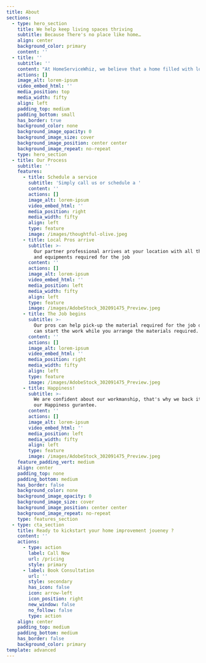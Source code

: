 ```yaml
---
title: About
sections:
  - type: hero_section
    title: We help keep living spaces thriving
    subtitle: Because There's no place like home…
    align: center
    background_color: primary
    content: ''
  - title: ''
    subtitle: ''
    content: "At HomeServiceWhiz, we believe that a home filled with love and laughter is the foundation of a healthy and peaceful society. We help keep living spaces happy by providing solutions for everything home, from appliance repair and Moving to bathroom remodeling and roofing. You can rely on our carefully vetted home service experts to take care of your house so you can cherish your home.\n\n\n\n\n\n\n**Appliance Repair:**\_No matter where you have purchased your home appliance, our appliance pros can help. We provide repair and maintenance services for all major brands' home appliances. Our experts can fix almost any\n\n*   HVAC\n\n*   Refridgerator\n\n*   Oven and cooktop\n\n*   Dishwasher\n\n*   Washer and Dryer\n\n*   Riding mower\n\n*   Snowblower\n\n*   Fitness equipment\n\n\n\n\n**Home Improvement**\n\nEvolve your living space with zero hassles. Let our Whizzes help you bring your dream home to life.\n\n\n\n\n*   Bathroom Remodeling\n\n*   Bathtub Replacement\n\n*   Mold Remediation\n\n*   Water Damage\n\n*   Garage door replacement\n\n*   Roofing\n\n\n\n\n\n\n\n**Maintainence**\n\n*   Pest Control.\n\n*   Plumbing\n\n*   Locksmith Services\n\n"
    actions: []
    image_alt: lorem-ipsum
    video_embed_html: ''
    media_position: top
    media_width: fifty
    align: left
    padding_top: medium
    padding_bottom: small
    has_border: true
    background_color: none
    background_image_opacity: 0
    background_image_size: cover
    background_image_position: center center
    background_image_repeat: no-repeat
    type: hero_section
  - title: Our Process
    subtitle: ''
    features:
      - title: Schedule a service
        subtitle: 'Simply call us or schedule a '
        content: ''
        actions: []
        image_alt: lorem-ipsum
        video_embed_html: ''
        media_position: right
        media_width: fifty
        align: left
        type: feature
        image: /images/thoughtful-olive.jpeg
      - title: Local Pros arrive
        subtitle: >-
          Our partner professional arrives at your location with all the tools
          and equipments required for the job
        content: ''
        actions: []
        image_alt: lorem-ipsum
        video_embed_html: ''
        media_position: left
        media_width: fifty
        align: left
        type: feature
        image: /images/AdobeStock_302091475_Preview.jpeg
      - title: The Job begins
        subtitle: >-
          Our pros can help pick-up the material required for the job or they
          can start the work while you arrange the materials required.
        content: ''
        actions: []
        image_alt: lorem-ipsum
        video_embed_html: ''
        media_position: right
        media_width: fifty
        align: left
        type: feature
        image: /images/AdobeStock_302091475_Preview.jpeg
      - title: Happiness!
        subtitle: >-
          We are confident about our workmanship, that's why we back it up with
          our Happiness gurantee.
        content: ''
        actions: []
        image_alt: lorem-ipsum
        video_embed_html: ''
        media_position: left
        media_width: fifty
        align: left
        type: feature
        image: /images/AdobeStock_302091475_Preview.jpeg
    feature_padding_vert: medium
    align: center
    padding_top: none
    padding_bottom: medium
    has_border: false
    background_color: none
    background_image_opacity: 0
    background_image_size: cover
    background_image_position: center center
    background_image_repeat: no-repeat
    type: features_section
  - type: cta_section
    title: Ready to kickstart your home improvement joueney ?
    content: ''
    actions:
      - type: action
        label: Call Now
        url: /pricing
        style: primary
      - label: Book Consultation
        url: ''
        style: secondary
        has_icon: false
        icon: arrow-left
        icon_position: right
        new_window: false
        no_follow: false
        type: action
    align: center
    padding_top: medium
    padding_bottom: medium
    has_border: false
    background_color: primary
template: advanced
---
```

